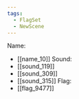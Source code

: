 ```yaml
---
tags:
  - FlagSet
  - NewScene
---
```

Name:
- [[name_10]]
Sound:
- [[sound_119]]
- [[sound_309]]
- [[sound_315]]
Flag:
- [[flag_9477]]
